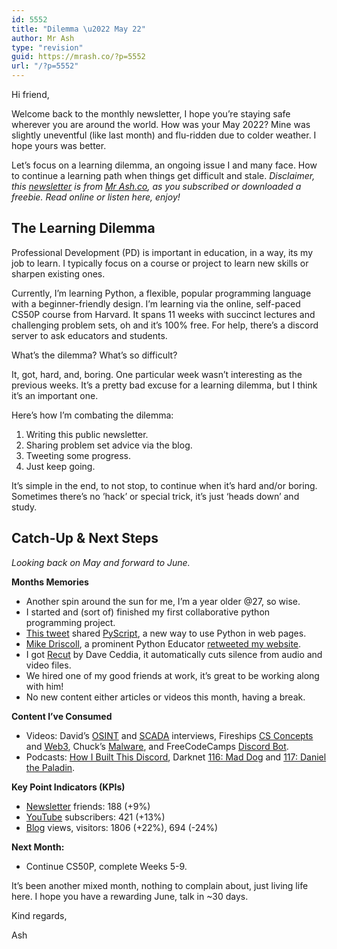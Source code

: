 ```yaml
---
id: 5552
title: "Dilemma \u2022 May 22"
author: Mr Ash
type: "revision"
guid: https://mrash.co/?p=5552
url: "/?p=5552"
---
```


Hi friend,

Welcome back to the monthly newsletter, I hope you’re staying safe wherever you are around the world. How was your May 2022? Mine was slightly uneventful (like last month) and flu-ridden due to colder weather. I hope yours was better.

Let’s focus on a learning dilemma, an ongoing issue I and many face. How to continue a learning path when things get difficult and stale. *Disclaimer, this [newsletter](https://mrash.co/newsletters) is from [Mr Ash.co](https://mrashleyball.com/), as you subscribed or downloaded a freebie. Read online or listen here, enjoy!*

## The Learning Dilemma

Professional Development (PD) is important in education, in a way, its my job to learn. I typically focus on a course or project to learn new skills or sharpen existing ones.

Currently, I’m learning Python, a flexible, popular programming language with a beginner-friendly design. I’m learning via the online, self-paced CS50P course from Harvard. It spans 11 weeks with succinct lectures and challenging problem sets, oh and it’s 100% free. For help, there’s a discord server to ask educators and students.

What’s the dilemma? What’s so difficult?

It, got, hard, and, boring. One particular week wasn’t interesting as the previous weeks. It’s a pretty bad excuse for a learning dilemma, but I think it’s an important one.

Here’s how I’m combating the dilemma:

1. Writing this public newsletter.
2. Sharing problem set advice via the blog.
3. Tweeting some progress.
4. Just keep going.

It’s simple in the end, to not stop, to continue when it’s hard and/or boring. Sometimes there’s no ’hack’ or special trick, it’s just ‘heads down’ and study.

## Catch-Up &amp; Next Steps

*Looking back on May and forward to June.*

**Months Memories**

- Another spin around the sun for me, I’m a year older @27, so wise.
- I started and (sort of) finished my first collaborative python programming project.
- [This tweet](https://twitter.com/mariatta/status/1520432987359399936?s=20&t=Snv5Mz_vB60ZaZI74NhwowThis) shared [PyScript](https://pyscript.net/), a new way to use Python in web pages.
- [Mike Driscoll](https://twitter.com/driscollis?s=20&t=jSbTD7X36cW6F09lD1dF3w), a prominent Python Educator [retweeted my website](https://twitter.com/mrashleyball/status/1521683243791110144?s=20&t=Kz_8NlukhLq-WRoKSSgM_gMike).
- I got [Recut](https://getrecut.com/I) by Dave Ceddia, it automatically cuts silence from audio and video files.
- We hired one of my good friends at work, it’s great to be working along with him!
- No new content either articles or videos this month, having a break.

**Content I’ve Consumed**

- Videos: David’s [OSINT](https://youtu.be/ImWJgDQ-_ek) and [SCADA](https://youtu.be/uXbGQiXsRes) interviews, Fireships [CS Concepts](https://youtu.be/-uleG_Vecis) and [Web3](https://youtu.be/wHTcrmhskto), Chuck’s [Malware](https://youtu.be/UtMMjXOlRQc), and FreeCodeCamps [Discord Bot](https://youtu.be/SPTfmiYiuok).
- Podcasts: [How I Built This Discord](https://open.spotify.com/episode/1QeDZV25MKJo0rocuDUKGL?si=-K3_pLu8SqWMMOjR6QrvCg&utm_source=copy-link), Darknet [116: Mad Dog](https://open.spotify.com/episode/3jsxufw0XrbKrIE5yNwpQ6?si=gAqTLq6ATHaZsBm7k5akPQ&utm_source=copy-link) and [117: Daniel the Paladin](https://open.spotify.com/episode/3WbLKs9nzobPvhcN6KK57R?si=0cNGe6fiT9qJGI1viRx22g&utm_source=copy-linkPodcasts).

**Key Point Indicators (KPIs)**

- [Newsletter](https://mrash.co/newsletters) friends: 188 (+9%)
- [YouTube](https://youtube.com/mrashleyball) subscribers: 421 (+13%)
- [Blog](https://mrashleyball.com/blog/) views, visitors: 1806 (+22%), 694 (-24%)

**Next Month:**

- Continue CS50P, complete Weeks 5-9.

It’s been another mixed month, nothing to complain about, just living life here. I hope you have a rewarding June, talk in ~30 days.

Kind regards,

Ash